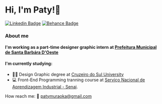 # Hi, I'm Paty!👋
[![Linkedin Badge](https://img.shields.io/badge/-LinkedIn-blue?style=flat-square&logo=Linkedin&logoColor=white&link=https://www.linkedin.com/in/1patricia-muraoka/)](https://www.linkedin.com/in/1patricia-muraoka/)
[![Behance Badge](https://img.shields.io/badge/-Behance-darkblue?style=flat-square&logo=Behance&logoColor=white&link=https://www.behance.net/patriciamka/)](https://www.behance.net/patriciamka/)

### About me 

#### I'm working as a part-time designer graphic intern at [Prefeitura Municipal de Santa Barbára D'Oeste](http://www.santabarbara.sp.gov.br/v5/)

#### I'm currently studying:
- :woman_student: Design Graphic degree at [Cruzeiro do Sul University](https://www.cruzeirodosul.edu.br/) 
- :computer: Front-End Programming tranning course at [Serviço Nacional de Aprendizagem Industrial - Senai](https://www.sp.senai.br/). 

How reach me: :e-mail: patymuraoka@gmail.com



